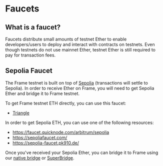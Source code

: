 # Faucets

## What is a faucet?

Faucets distribute small amounts of testnet Ether to enable developers/users to deploy and interact with contracts on testnets.
Even though testnets do not use mainnet Ether, testnet Ether is still required to pay for transaction fees.

## Sepolia Faucet

The Frame testnet is built on top of [Sepolia](https://www.alchemy.com/overviews/sepolia-testnet) (transactions will settle to Sepolia).
In order to receive Ether on Frame, you will need to get Sepolia Ether and bridge it to Frame testnet.

To get Frame testnet ETH directly, you can use this faucet:

- [Triangle](https://faucet.triangleplatform.com/frame/testnet)

In order to get Sepolia ETH, you can use one of the following resources:

- https://faucet.quicknode.com/arbitrum/sepolia
- https://sepoliafaucet.com/
- https://sepolia-faucet.pk910.de/

Once you've received your Sepolia Ether, you can bridge it to Frame using our [native bridge](https://www.frame.xyz/bridge) or [SuperBridge](https://frame-testnet.testnets.superbridge.app).
